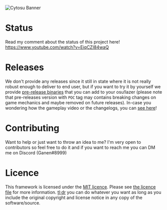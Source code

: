 ![Cytosu Banner](https://raw.githubusercontent.com/GSculerlor/Cytosu/master/assets/Cytosu.png)

# Status
Read my comment about the status of this project here!
https://www.youtube.com/watch?v=EiqCZI84waQ

# Releases
We don't provide any releases since it still in state where it is not really robust enough to deliver to end user, but if you want to try it by yourself we provide [pre-release binaries](https://github.com/GSculerlor/Cytosu/releases) that you can add to your osu!lazer (please note that pre-releases version with `POC` tag may contains breaking changes on game mechanics and maybe removed on future releases). In-case you wondering how the gameplay video or the changelogs, you can [see here](https://www.youtube.com/watch?v=m--VLS8FCfQ)!

# Contributing
Want to help or just want to throw an idea to me? I'm very open to contributors so feel free to do it and if you want to reach me you can DM me on Discord (Ganen#8999)

# Licence
This framework is licensed under the [MIT licence](https://opensource.org/licenses/MIT). Please see [the licence file](LICENCE) for more information. [tl;dr](https://tldrlegal.com/license/mit-license) you can do whatever you want as long as you include the original copyright and license notice in any copy of the software/source.
